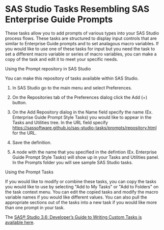 # SAS Studio Tasks Resembling SAS Enterprise Guide Prompts

These tasks allow you to add prompts of various types into your SAS Studio process flows.  These tasks are structured to display input controls that are similar to Enterprise Guide prompts and to set analagous macro variables.  If you would like to use one of these tasks for input but you need the task to set a different macro variable or series of macro variables, you can make a copy of the task and edit it to meet your specific needs.   

Using the Prompt repository in SAS Studio 

You can make this repository of tasks available within SAS Studio.

1. In SAS Studio go to the main menu and select Preferences.

2. On the Repositories tab of the Preferences dialog click the Add (+) button.

3. On the Add Repository dialog in the Name field specify the name (Ex. Enterprise Guide Prompt Style Tasks) you would like to appear in the Tasks and Utilities tree.  In the URL field specify https://sassoftware.github.io/sas-studio-tasks/prompts/repository.html for the URL.

4. Save the definition.

5. A node with the name that you specified in the defintion (Ex. Enterprise Guide Prompt Style Tasks) will show up in your Tasks and Utilities panel.  In the Prompts folder you will see sample SAS Studio tasks.


Using the Prompt Tasks

If you would like to modify or combine these tasks, you can copy the tasks you would like to use by selecting "Add to My Tasks" or "Add to Folders" on the task context menu.   You can edit the copied tasks and modify the macro variable names if you would like different values.  You can also pull the appropriate sections out of the tasks into a new task if you would like more than one prompt in your task.

The [SAS® Studio 3.6: Developer’s Guide to Writing Custom Tasks is available here](http://go.documentation.sas.com/?cdcId=webeditorcdc&cdcVersion=3.6&docsetId=webeditordg&docsetTarget=titlepage.htm&locale=en).




